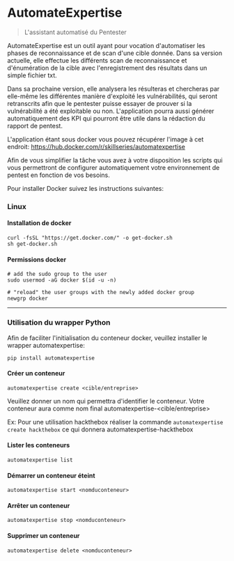 # AutomateExpertise

> L'assistant automatisé du Pentester

AutomateExpertise est un outil ayant pour vocation d'automatiser les phases de reconnaissance et de scan d'une cible donnée.
Dans sa version actuelle, elle effectue les différents scan de reconnaissance et d'énumération de la cible avec l'enregistrement des résultats dans un simple fichier txt.

Dans sa prochaine version, elle analysera les résulteras et chercheras par elle-même les différentes manière d'exploité les vulnérabilités, qui seront retranscrits afin que le pentester puisse essayer de prouver si la vulnérabilité a été exploitable ou non.
L'application pourra aussi générer automatiquement des KPI qui pourront être utile dans la rédaction du rapport de pentest.

L'application étant sous docker vous pouvez récupérer l'image à cet endroit: https://hub.docker.com/r/skillseries/automatexpertise

Afin de vous simplifier la tâche vous avez à votre disposition les scripts qui vous permettront de configurer automatiquement votre environnement de pentest en fonction de vos besoins.

Pour installer Docker suivez les instructions suivantes:

### Linux

#### Installation de docker

```
curl -fsSL "https://get.docker.com/" -o get-docker.sh
sh get-docker.sh
```

#### Permissions docker

```
# add the sudo group to the user
sudo usermod -aG docker $(id -u -n)

# "reload" the user groups with the newly added docker group
newgrp docker
```

---

### Utilisation du wrapper Python

Afin de faciliter l'initialisation du conteneur docker, veuillez installer le wrapper automatexpertise:

```
pip install automatexpertise
```

#### Créer un conteneur

```
automatexpertise create <cible/entreprise>
```

Veuillez donner un nom qui permettra d'identifier le conteneur. Votre conteneur aura comme nom final automatexpertise-<cible/entreprise>

Ex: Pour une utilisation hackthebox réaliser la commande `automatexpertise create hackthebox` ce qui donnera automatexpertise-hackthebox


#### Lister les conteneurs

```
automatexpertise list
```

#### Démarrer un conteneur éteint

```
automatexpertise start <nomduconteneur>
```

#### Arrêter un conteneur

```
automatexpertise stop <nomduconteneur>
```

#### Supprimer un conteneur

```
automatexpertise delete <nomduconteneur>
```


